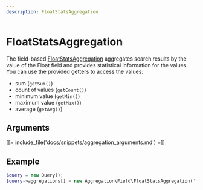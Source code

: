 ```yaml
---
description: FloatStatsAggregation
---
```


# FloatStatsAggregation

The field-based [FloatStatsAggregation](/api/php_api/php_api_reference/classes/Ibexa-Contracts-Core-Repository-Values-Content-Query-Aggregation-Field-FloatStatsAggregation.html) aggregates search results by the value of the Float field and provides statistical information for the values.
You can use the provided getters to access the values:

- sum (`getSum()`)
- count of values (`getCount()`)
- minimum value (`getMin()`)
- maximum value (`getMax()`)
- average (`getAvg()`)

## Arguments

[[= include_file('docs/snippets/aggregation_arguments.md') =]]

## Example

``` php
$query = new Query();
$query->aggregations[] = new Aggregation\Field\FloatStatsAggregation('float', 'product', 'weight');
```
